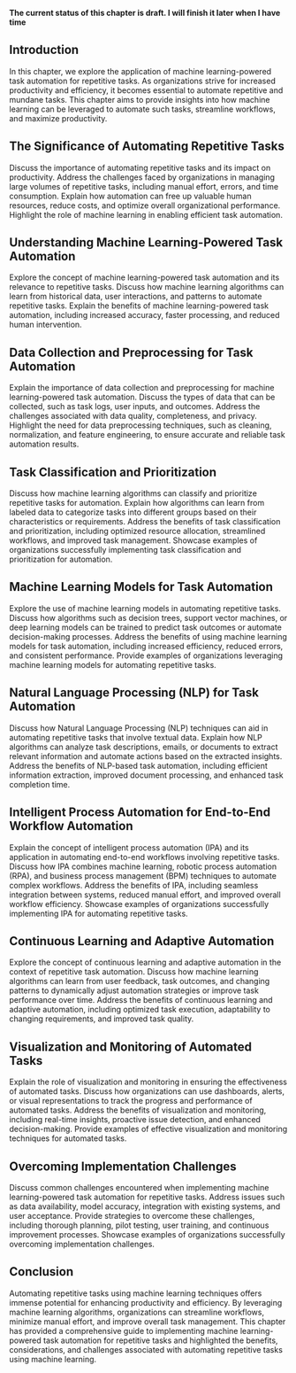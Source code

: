 **The current status of this chapter is draft. I will finish it later when I have time**

Introduction
------------

In this chapter, we explore the application of machine learning-powered task automation for repetitive tasks. As organizations strive for increased productivity and efficiency, it becomes essential to automate repetitive and mundane tasks. This chapter aims to provide insights into how machine learning can be leveraged to automate such tasks, streamline workflows, and maximize productivity.

The Significance of Automating Repetitive Tasks
-----------------------------------------------

Discuss the importance of automating repetitive tasks and its impact on productivity. Address the challenges faced by organizations in managing large volumes of repetitive tasks, including manual effort, errors, and time consumption. Explain how automation can free up valuable human resources, reduce costs, and optimize overall organizational performance. Highlight the role of machine learning in enabling efficient task automation.

Understanding Machine Learning-Powered Task Automation
------------------------------------------------------

Explore the concept of machine learning-powered task automation and its relevance to repetitive tasks. Discuss how machine learning algorithms can learn from historical data, user interactions, and patterns to automate repetitive tasks. Explain the benefits of machine learning-powered task automation, including increased accuracy, faster processing, and reduced human intervention.

Data Collection and Preprocessing for Task Automation
-----------------------------------------------------

Explain the importance of data collection and preprocessing for machine learning-powered task automation. Discuss the types of data that can be collected, such as task logs, user inputs, and outcomes. Address the challenges associated with data quality, completeness, and privacy. Highlight the need for data preprocessing techniques, such as cleaning, normalization, and feature engineering, to ensure accurate and reliable task automation results.

Task Classification and Prioritization
--------------------------------------

Discuss how machine learning algorithms can classify and prioritize repetitive tasks for automation. Explain how algorithms can learn from labeled data to categorize tasks into different groups based on their characteristics or requirements. Address the benefits of task classification and prioritization, including optimized resource allocation, streamlined workflows, and improved task management. Showcase examples of organizations successfully implementing task classification and prioritization for automation.

Machine Learning Models for Task Automation
-------------------------------------------

Explore the use of machine learning models in automating repetitive tasks. Discuss how algorithms such as decision trees, support vector machines, or deep learning models can be trained to predict task outcomes or automate decision-making processes. Address the benefits of using machine learning models for task automation, including increased efficiency, reduced errors, and consistent performance. Provide examples of organizations leveraging machine learning models for automating repetitive tasks.

Natural Language Processing (NLP) for Task Automation
-----------------------------------------------------

Discuss how Natural Language Processing (NLP) techniques can aid in automating repetitive tasks that involve textual data. Explain how NLP algorithms can analyze task descriptions, emails, or documents to extract relevant information and automate actions based on the extracted insights. Address the benefits of NLP-based task automation, including efficient information extraction, improved document processing, and enhanced task completion time.

Intelligent Process Automation for End-to-End Workflow Automation
-----------------------------------------------------------------

Explain the concept of intelligent process automation (IPA) and its application in automating end-to-end workflows involving repetitive tasks. Discuss how IPA combines machine learning, robotic process automation (RPA), and business process management (BPM) techniques to automate complex workflows. Address the benefits of IPA, including seamless integration between systems, reduced manual effort, and improved overall workflow efficiency. Showcase examples of organizations successfully implementing IPA for automating repetitive tasks.

Continuous Learning and Adaptive Automation
-------------------------------------------

Explore the concept of continuous learning and adaptive automation in the context of repetitive task automation. Discuss how machine learning algorithms can learn from user feedback, task outcomes, and changing patterns to dynamically adjust automation strategies or improve task performance over time. Address the benefits of continuous learning and adaptive automation, including optimized task execution, adaptability to changing requirements, and improved task quality.

Visualization and Monitoring of Automated Tasks
-----------------------------------------------

Explain the role of visualization and monitoring in ensuring the effectiveness of automated tasks. Discuss how organizations can use dashboards, alerts, or visual representations to track the progress and performance of automated tasks. Address the benefits of visualization and monitoring, including real-time insights, proactive issue detection, and enhanced decision-making. Provide examples of effective visualization and monitoring techniques for automated tasks.

Overcoming Implementation Challenges
------------------------------------

Discuss common challenges encountered when implementing machine learning-powered task automation for repetitive tasks. Address issues such as data availability, model accuracy, integration with existing systems, and user acceptance. Provide strategies to overcome these challenges, including thorough planning, pilot testing, user training, and continuous improvement processes. Showcase examples of organizations successfully overcoming implementation challenges.

Conclusion
----------

Automating repetitive tasks using machine learning techniques offers immense potential for enhancing productivity and efficiency. By leveraging machine learning algorithms, organizations can streamline workflows, minimize manual effort, and improve overall task management. This chapter has provided a comprehensive guide to implementing machine learning-powered task automation for repetitive tasks and highlighted the benefits, considerations, and challenges associated with automating repetitive tasks using machine learning.
